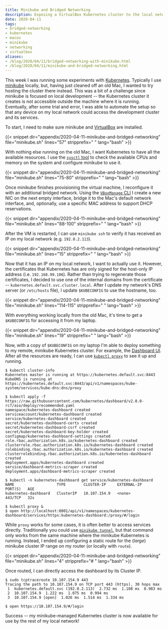```yaml
---
title: Minikube and Bridged Networking
description: Exposing a VirtualBox Kubernetes cluster to the local network.
date: 2020-04-11
tags:
- bridged-networking
- kubernetes
- macos
- minikube
- networking
- virtualbox
aliases:
- /blog/2020/04/11/bridged-networking-with-minikube.html
- /blog/2020/04/11/minikube-and-bridged-networking.html
---
```


This week I was running some experiments with [Kubernetes](https://kubernetes.io/). Typically I use [minikube](https://kubernetes.io/docs/setup/learning-environment/minikube/) locally, but, having just cleaned off an old Mac, I wanted to try hosting the cluster there instead. This was a bit of a challenge since minikube is focused on local development -- the Kubernetes cluster it creates is not accessible outside the machine where it is running. Eventually, after some trial and error, I was able to automate the setup so that any device on my local network could access the development cluster and its services.

To start, I need to make sure minikube and [VirtualBox](https://virtualbox.org/) are installed.

{{< snippet dir="appendix/2020-04-11-minikube-and-bridged-networking" file="minikube.sh" lines="57" stripprefix="  " lang="bash" >}}

With nothing else running on the old Mac, I want Kubernetes to have all the available resources. I use the [`sysctl` tool](https://developer.apple.com/library/archive/documentation/System/Conceptual/ManPages_iPhoneOS/man3/sysctl.3.html) to check the available CPUs and memory on the system and configure minikube to use it.

{{< snippet dir="appendix/2020-04-11-minikube-and-bridged-networking" file="minikube.sh" lines="75-80" stripprefix="  " lang="bash" >}}

Once minikube finishes provisioning the virtual machine, I reconfigure it with an additional bridged network. Using the [`VBoxManage` CLI](https://www.virtualbox.org/manual/ch08.html) I create a new NIC on the next empty interface, bridge it to the Mac's default network interface, and, optionally, use a specific MAC address to support DHCP reservations.

{{< snippet dir="appendix/2020-04-11-minikube-and-bridged-networking" file="minikube.sh" lines="88-100" stripprefix="  " lang="bash" >}}

After the VM is restarted, I can use `minikube ssh` to verify it has received an IP on my local network (e.g. `192.0.2.113`).

{{< snippet dir="appendix/2020-04-11-minikube-and-bridged-networking" file="minikube.sh" lines="15" stripprefix="  " lang="bash" >}}

Now that it has an IP on my local network, I want to actually use it. However, the certificates that Kubernetes has are only signed for the host-only IP address (i.e. `192.168.99.106`). Rather than trying to regenerate those certificates, I decided to use one of the internal domains from the certificate -- `kubernetes.default.svc.cluster.local`. After I update my network's DNS server (or `/etc/hosts` file), I update `$KUBECONFIG` to use the hostname, too.

{{< snippet dir="appendix/2020-04-11-minikube-and-bridged-networking" file="minikube.sh" lines="114-115" stripprefix="  " lang="bash" >}}

With everything working locally from the old Mac, it's time to get a `$KUBECONFIG` for accessing it from my laptop.

{{< snippet dir="appendix/2020-04-11-minikube-and-bridged-networking" file="minikube.sh" lines="19" stripprefix="  " lang="bash" >}}

Now, with a copy of `$KUBECONFIG` on my laptop I'm able to deploy something to my remote, minikube Kubernetes cluster. For example, the [Dashboard UI](https://kubernetes.io/docs/tasks/access-application-cluster/web-ui-dashboard/). After all the resources are ready, I can use [`kubectl proxy`](https://kubernetes.io/docs/tasks/access-kubernetes-api/http-proxy-access-api/) to see it up and running.

```console
$ kubectl cluster-info
Kubernetes master is running at https://kubernetes.default.svc:8443
KubeDNS is running at https://kubernetes.default.svc:8443/api/v1/namespaces/kube-system/services/kube-dns:dns/proxy

$ kubectl apply -f https://raw.githubusercontent.com/kubernetes/dashboard/v2.0.0-rc7/aio/deploy/recommended.yaml
namespace/kubernetes-dashboard created
serviceaccount/kubernetes-dashboard created
service/kubernetes-dashboard created
secret/kubernetes-dashboard-certs created
secret/kubernetes-dashboard-csrf created
secret/kubernetes-dashboard-key-holder created
configmap/kubernetes-dashboard-settings created
role.rbac.authorization.k8s.io/kubernetes-dashboard created
clusterrole.rbac.authorization.k8s.io/kubernetes-dashboard created
rolebinding.rbac.authorization.k8s.io/kubernetes-dashboard created
clusterrolebinding.rbac.authorization.k8s.io/kubernetes-dashboard created
deployment.apps/kubernetes-dashboard created
service/dashboard-metrics-scraper created
deployment.apps/dashboard-metrics-scraper created

$ kubectl -n kubernetes-dashboard get service/kubernetes-dashboard
NAME                   TYPE        CLUSTER-IP     EXTERNAL-IP   PORT(S)   AGE
kubernetes-dashboard   ClusterIP   10.107.154.9   <none>        443/TCP   32s

$ kubectl proxy &
$ open http://localhost:8001/api/v1/namespaces/kubernetes-dashboard/services/https:kubernetes-dashboard:/proxy/#/login
```

While `proxy` works for some cases, it is often better to access services directly. Traditionally you could use [`minikube tunnel`](https://minikube.sigs.k8s.io/docs/handbook/accessing/), but that command only works from the same machine where the minikube Kubernetes is running. Instead, I ended up configuring a static route for the (*large*) minikube cluster IP range on my router (or locally with `route`).

{{< snippet dir="appendix/2020-04-11-minikube-and-bridged-networking" file="minikube.sh" lines="4" stripprefix="# " lang="bash" >}}

Once routed, I can directly access the dashboard by its Cluster IP.

```console
$ sudo tcptraceroute 10.107.154.9 443
Tracing the path to 10.107.154.9 on TCP port 443 (https), 30 hops max
 1  kubernetes.default.svc (192.0.2.113)  2.732 ms  1.108 ms  0.983 ms
 2  10.107.154.9  1.222 ms  1.075 ms  0.994 ms
 3  10.107.154.9 [open]  1.026 ms  1.514 ms  1.334 ms

$ open https://10.107.154.9/#/login
```

Success -- my minikube-managed Kubernetes cluster is now available for use by the rest of my local network!
